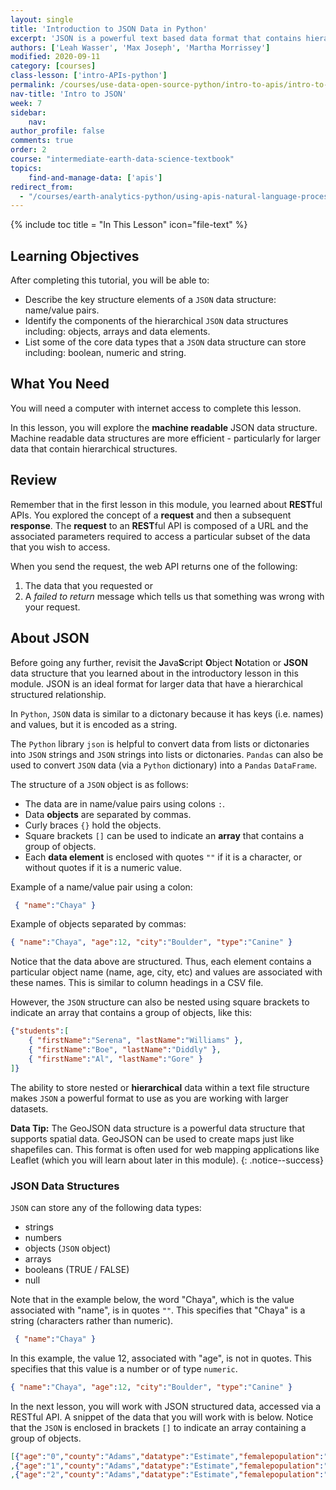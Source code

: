 ```yaml
---
layout: single
title: 'Introduction to JSON Data in Python'
excerpt: 'JSON is a powerful text based data format that contains hierarchical data. JSON and GeoJSON are common data formats that are returned when accessing automatically data using an API. Learn more about JSON and GeoJSON data.'
authors: ['Leah Wasser', 'Max Joseph', 'Martha Morrissey']
modified: 2020-09-11
category: [courses]
class-lesson: ['intro-APIs-python']
permalink: /courses/use-data-open-source-python/intro-to-apis/intro-to-json/
nav-title: 'Intro to JSON'
week: 7
sidebar:
    nav:
author_profile: false
comments: true
order: 2
course: "intermediate-earth-data-science-textbook"
topics:
    find-and-manage-data: ['apis']
redirect_from:
  - "/courses/earth-analytics-python/using-apis-natural-language-processing-twitter/intro-to-JSON/"
---
```

{% include toc title = "In This Lesson" icon="file-text" %}

<div class='notice--success' markdown="1">

## <i class="fa fa-graduation-cap" aria-hidden="true"></i> Learning Objectives

After completing this tutorial, you will be able to:

* Describe the key structure elements of a `JSON` data structure: name/value pairs.
* Identify the components of the hierarchical `JSON` data structures including: objects, arrays and data elements.
* List some of the core data types that a `JSON` data structure can store including: boolean, numeric and string.

## <i class="fa fa-check-square-o fa-2" aria-hidden="true"></i> What You Need

You will need a computer with internet access to complete this lesson.

</div>


In this lesson, you will explore the **machine readable** JSON data structure. Machine readable data structures are more efficient - particularly for larger data that contain hierarchical structures.

## Review

Remember that in the first lesson in this module, you learned about **REST**ful APIs.
You explored the concept of a **request** and then a subsequent
**response**. The **request** to an **REST**ful API is composed of a URL and the
associated parameters required to access a particular subset of the data that you
wish to access.

When you send the request, the web API returns one of the following:

 1. The data that you requested or
 2. A *failed to return* message which tells us that something was wrong with your request.


## About JSON

Before going any further, revisit the **J**ava**S**cript
**O**bject **N**otation or **JSON** data structure that you learned about in the introductory
lesson in this module. JSON is an ideal format for larger data that have a hierarchical structured relationship.

In `Python`, `JSON` data is similar to a dictonary because it has keys (i.e. names) and values, but it is encoded as a string. 

The `Python` library `json` is helpful to convert data from lists or dictonaries into `JSON` strings and `JSON` strings into lists or dictonaries. `Pandas` can also be used to convert `JSON` data (via a `Python` dictionary) into a `Pandas` `DataFrame`. 

The structure of a `JSON` object is as follows:

* The data are in name/value pairs using colons `:`.
* Data **objects** are separated by commas.
* Curly braces `{}` hold the objects.
* Square brackets `[]` can be used to indicate an **array** that contains a group of objects.
* Each **data element** is enclosed with quotes `""` if it is a character, or without quotes if it is a numeric value.

Example of a name/value pair using a colon:
```json
 { "name":"Chaya" }
```

Example of objects separated by commas:  
```json
{ "name":"Chaya", "age":12, "city":"Boulder", "type":"Canine" }
```

Notice that the data above are structured. Thus, each element contains a particular object name (name, age, city, etc) and values are associated with these names. This is similar to column headings in a CSV file.

However, the `JSON` structure can also be nested using square brackets to indicate an array that contains a group of objects, like this:

```json
{"students":[
    { "firstName":"Serena", "lastName":"Williams" },
    { "firstName":"Boe", "lastName":"Diddly" },
    { "firstName":"Al", "lastName":"Gore" }
]}
```

The ability to store nested or **hierarchical** data within a text file structure makes `JSON` a powerful format to use as you are working with larger datasets.

<i class="fa fa-lightbulb-o" aria-hidden="true"></i> **Data Tip:** The GeoJSON
data structure is a powerful data structure that supports spatial data. GeoJSON
can be used to create maps just like shapefiles can. This format is often used
for web mapping applications like Leaflet (which you will learn about later in
this module).
{: .notice--success}


### JSON Data Structures

`JSON` can store any of the following data types:

* strings
* numbers
* objects (`JSON` object)
* arrays
* booleans (TRUE / FALSE)
* null

Note that in the example below, the word "Chaya", which is the value associated with "name", is in quotes `""`. This specifies that "Chaya" is a string (characters rather than numeric).

```json
 { "name":"Chaya" }
```

In this example, the value 12, associated with "age", is not in quotes. This specifies that this value is a number or of type `numeric`.

```json
{ "name":"Chaya", "age":12, "city":"Boulder", "type":"Canine" }
```
In the next lesson, you will work with JSON structured data, accessed via a RESTful API. A snippet of the data that you will work with is below. Notice that the `JSON` is enclosed in brackets `[]` to indicate an array containing a group of objects.

```json
[{"age":"0","county":"Adams","datatype":"Estimate","femalepopulation":"2404","fipscode":"1","malepopulation":"2354","totalpopulation":"4758","year":"1990"}
,{"age":"1","county":"Adams","datatype":"Estimate","femalepopulation":"2375","fipscode":"1","malepopulation":"2345","totalpopulation":"4720","year":"1990"}
,{"age":"2","county":"Adams","datatype":"Estimate","femalepopulation":"2219","fipscode":"1","malepopulation":"2413","totalpopulation":"4632","year":"1990"}]
```
